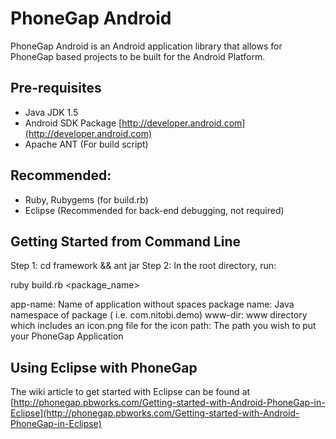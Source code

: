 
PhoneGap Android
=============================================================
PhoneGap Android is an Android application library that allows
for PhoneGap based projects to be built for the Android Platform.

Pre-requisites
-------------------------------------------------------------
  * Java JDK 1.5
  * Android SDK Package [http://developer.android.com](http://developer.android.com)
  * Apache ANT (For build script)

Recommended:
----------------------------------------------------------------
  * Ruby, Rubygems (for build.rb)
  * Eclipse (Recommended for back-end debugging, not required)

Getting Started from Command Line
--------------------------------------
Step 1: cd framework && ant jar
Step 2: In the root directory, run:

ruby build.rb <app-name> <package_name> <wwwdir> <path>

app-name: Name of application without spaces
package name: Java namespace of package ( i.e. com.nitobi.demo)
www-dir: www directory which includes an icon.png file for the icon
path: The path you wish to put your PhoneGap Application

Using Eclipse with PhoneGap
-------------------------------------------------------------
The wiki article to get started with Eclipse can be found at [http://phonegap.pbworks.com/Getting-started-with-Android-PhoneGap-in-Eclipse](http://phonegap.pbworks.com/Getting-started-with-Android-PhoneGap-in-Eclipse)

